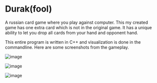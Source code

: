# Durak(fool)

A russian card game where you play against computer. 
This my created game has one extra card which is not in the original game.
It has a unique ability to let you drop all cards from your hand and opponent hand.

This entire program is written in C++ and visualization is done in the commandline. 
Here are some screenshots from the gameplay.

![image](https://github.com/user-attachments/assets/bdbe7641-3f0d-40f9-9f14-79d13f2dbfb0)

![image](https://github.com/user-attachments/assets/4756167f-cdce-4d7f-b193-ad337541d3cb)

![image](https://github.com/user-attachments/assets/e5fc6895-4258-4526-8f8f-5865655d0814)


